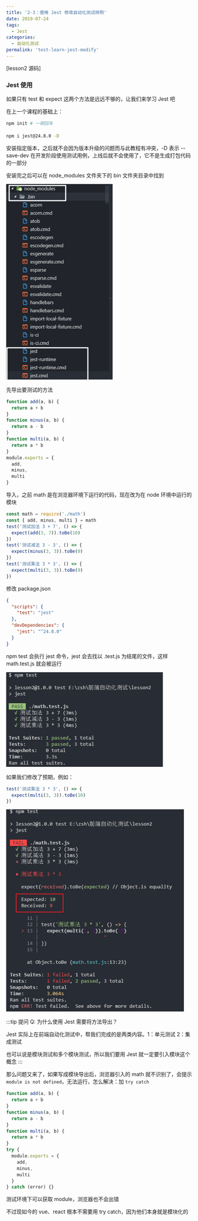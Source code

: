 ```yaml
---
title: '2-3：使用 Jest 修改自动化测试样例'
date: 2019-07-24
tags:
  - Jest
categories:
  - 自动化测试
permalink: 'test-learn-jest-modify'
---
```


[lesson2 源码]

### Jest 使用

如果只有 test 和 expect 这两个方法是远远不够的，让我们来学习 Jest 吧

在上一个课程的基础上：

```sh
npm init # 一顿回车

npm i jest@24.8.0 -D
```

安装指定版本，之后就不会因为版本升级的问题而与此教程有冲突，-D 表示 --save-dev 在开发阶段使用测试用例，上线后就不会使用了，它不是生成打包代码的一部分

安装完之后可以在 node_modules 文件夹下的 bin 文件夹目录中找到

![](https://raw.githubusercontent.com/ITxiaohao/blog-img/master/img/Jest/20190725005931.png)

先导出要测试的方法

```js
function add(a, b) {
  return a + b
}
function minus(a, b) {
  return a - b
}
function multi(a, b) {
  return a * b
}
module.exports = {
  add,
  minus,
  multi
}
```

导入，之前 math 是在浏览器环境下运行的代码，现在改为在 node 环境中运行的模块

```js
const math = require('./math')
const { add, minus, multi } = math
test('测试加法 3 + 7', () => {
  expect(add(3, 7)).toBe(10)
})
test('测试减法 3 - 3', () => {
  expect(minus(3, 3)).toBe(0)
})
test('测试乘法 3 * 3', () => {
  expect(multi(3, 3)).toBe(9)
})
```

修改 package.json

```json
{
  "scripts": {
    "test": "jest"
  },
  "devDependencies": {
    "jest": "^24.8.0"
  }
}
```

npm test 会执行 jest 命令，jest 会去找以 .test.js 为结尾的文件，这样 math.test.js 就会被运行

![](https://raw.githubusercontent.com/ITxiaohao/blog-img/master/img/Jest/20190724135853.png)

如果我们修改了预期，例如：

```js
test('测试乘法 3 * 3', () => {
  expect(multi(3, 3)).toBe(10)
})
```

![](https://raw.githubusercontent.com/ITxiaohao/blog-img/master/img/Jest/20190724135944.png)

:::tip 提问
Q: 为什么使用 Jest 需要将方法导出？

Jest 实际上在前端自动化测试中，帮我们完成的是两类内容。1：单元测试 2：集成测试

也可以说是模块测试和多个模块测试，所以我们要用 Jest 就一定要引入模块这个概念
:::

那么问题又来了，如果写成模块导出后，浏览器引入的 math 就不识别了，会提示 `module is not defined`，无法运行，怎么解决：加 `try catch`

```js
function add(a, b) {
  return a + b
}
function minus(a, b) {
  return a - b
}
function multi(a, b) {
  return a * b
}
try {
  module.exports = {
    add,
    minus,
    multi
  }
} catch (error) {}
```

测试环境下可以获取 module，浏览器也不会出错

不过现如今的 vue、react 根本不需要用 try catch，因为他们本身就是模块化的
